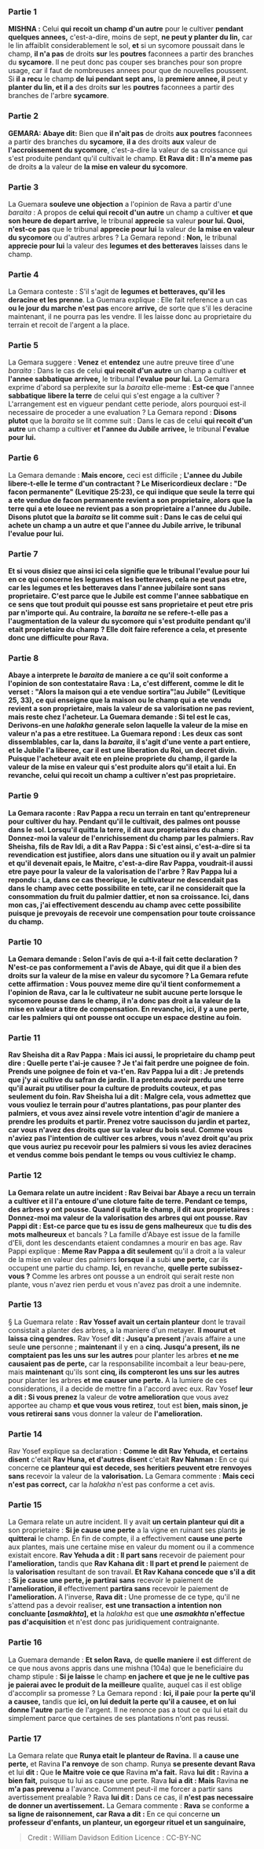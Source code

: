 
### Partie 1
<strong>MISHNA :</strong> Celui <b>qui recoit un champ d'un autre</b> pour le cultiver <b>pendant quelques annees,</b> c'est-a-dire, moins de sept, <b>ne peut y planter du lin,</b> car le lin affaiblit considerablement le sol, <b>et</b> si un sycomore poussait dans le champ, <b>il n'a pas</b> de droits <b>sur</b> les <b>poutres</b> faconnees a partir des branches du <b>sycamore</b>. Il ne peut donc pas couper ses branches pour son propre usage, car il faut de nombreuses annees pour que de nouvelles poussent. Si <b>il a recu</b> le champ <b>de lui pendant sept ans,</b> la <b>premiere annee, il</b> peut y <b>planter du lin, et il a</b> des droits <b>sur</b> les <b>poutres</b> faconnees a partir des branches de l'arbre <b>sycamore</b>.

### Partie 2
<strong>GEMARA:</strong> <b>Abaye dit:</b> Bien que <b>il n'ait pas</b> de droits <b>aux</b> <b>poutres</b> faconnees a partir des branches du <b>sycamore</b>, <b>il a</b> des droits <b>aux</b> valeur de <b>l'accroissement du sycomore</b>, c'est-a-dire la valeur de sa croissance qui s'est produite pendant qu'il cultivait le champ. <b>Et Rava dit : Il n'a meme pas</b> de droits <b>a</b> la valeur de <b>la mise en valeur du sycomore</b>.

### Partie 3
La Guemara <b>souleve une objection</b> a l'opinion de Rava a partir d'une <i>baraita</i> : A propos de <b>celui qui recoit d'un autre</b> un champ a cultiver <b>et que son heure de depart arrive,</b> le tribunal <b>apprecie</b> sa valeur <b>pour lui. Quoi, n'est-ce pas</b> que le tribunal <b>apprecie pour lui</b> la valeur de <b>la mise en valeur du sycomore</b> ou d'autres arbres ? La Gemara repond : <b>Non,</b> le tribunal <b>apprecie pour lui</b> la valeur des <b>legumes et des betteraves</b> laisses dans le champ.

### Partie 4
La Gemara conteste : S'il s'agit de <b>legumes et betteraves, qu'il les deracine et les prenne</b>. La Guemara explique : Elle fait reference a un cas <b>ou le jour du marche n'est pas</b> encore <b>arrive,</b> de sorte que s'il les deracine maintenant, il ne pourra pas les vendre. Il les laisse donc au proprietaire du terrain et recoit de l'argent a la place.

### Partie 5
La Gemara suggere : <b>Venez</b> et <b>entendez</b> une autre preuve tiree d'une <i>baraita</i> : Dans le cas de celui <b>qui recoit d'un autre</b> un champ a cultiver <b>et l'annee sabbatique</b> <b>arrivee,</b> le tribunal <b>l'evalue</b> <b>pour lui.</b> La Gemara exprime d'abord sa perplexite sur la <i>baraita</i> elle-meme : <b>Est-ce que</b> l'annee <b>sabbatique</b> <b>libere la terre</b> de celui qui s'est engage a la cultiver ? L'arrangement est en vigueur pendant cette periode, alors pourquoi est-il necessaire de proceder a une evaluation ? La Gemara repond : <b>Disons plutot</b> que la <i>baraita</i> se lit comme suit : Dans le cas de celui <b>qui recoit d'un autre</b> un champ a cultiver <b>et l'annee du Jubile</b> <b>arrivee,</b> le tribunal <b>l'evalue</b> <b>pour lui.</b>

### Partie 6
La Gemara demande : <b>Mais encore,</b> ceci est difficile ; <b>L'annee du <b>Jubile</b> <b>libere-t-elle</b> le terme d'un <b>contractant ? Le Misericordieux declare : "De facon permanente"</b> (Levitique 25:23), ce qui indique que seule la terre qui a ete vendue de facon permanente revient a son proprietaire, alors que la terre qui a ete louee ne revient pas a son proprietaire a l'annee du Jubile. <b>Disons plutot</b> que la <i>baraita</i> se lit comme suit : Dans le cas de <b>celui qui achete un champ a un autre et que l'annee du Jubile</b> <b>arrive, le tribunal <b>l'evalue</b> <b>pour lui.</b>

### Partie 7
<b>Et si vous disiez</b> que <b>ainsi</b> ici cela signifie que le tribunal <b>l'evalue</b> <b>pour lui en ce qui concerne les legumes et les betteraves,</b> cela ne peut pas etre, car <b>les legumes et les betteraves dans l'annee jubilaire</b> <b>sont sans proprietaire.</b> C'est parce que le Jubile est comme l'annee sabbatique en ce sens que tout produit qui pousse est sans proprietaire et peut etre pris par n'importe qui. <b>Au contraire,</b> la <i>baraita</i> <b>ne se refere-t-elle pas</b> a <b>l'augmentation de la valeur</b> du sycomore qui s'est produite</b> pendant qu'il etait proprietaire du champ ? Elle doit faire reference a cela, et presente donc une difficulte pour Rava.

### Partie 8
<b>Abaye a interprete</b> le <i>baraita</i> de maniere a ce qu'il soit <b>conforme</b> a l'opinion <b>de</b> son contestataire <b>Rava : La, c'est different, comme le dit le verset : "Alors la maison qui a ete vendue sortira</b>"¦au Jubile" (Levitique 25, 33), ce qui enseigne que la maison ou le champ qui a ete <b>vendu revient</b> a son proprietaire, mais la valeur de sa <b>valorisation</b> ne <b>pas revient,</b> mais reste chez l'acheteur. La Guemara demande : Si tel est le cas, <b>Derivons-en</b> une <i>halakha</i> generale selon laquelle la valeur de la mise en valeur n'a pas a etre restituee. La Guemara repond : Les deux cas sont dissemblables, car <b>la,</b> dans la <i>baraita</i>, il s'agit d'une <b>vente a part entiere, et le Jubile</b> l'a liberee, car il <b>est une liberation du Roi,</b> un decret divin. Puisque l'acheteur avait ete en pleine propriete du champ, il garde la valeur de la mise en valeur qui s'est produite alors qu'il etait a lui. En revanche, celui qui recoit un champ a cultiver n'est pas proprietaire.

### Partie 9
La Gemara raconte : <b>Rav Pappa a recu un terrain</b> en tant qu'entrepreneur <b>pour</b> cultiver du <b>hay.</b> Pendant qu'il le cultivait, des <b>palmes ont pousse dans</b> le sol. <b>Lorsqu'il quitta</b> la terre, <b>il dit aux</b> proprietaires du champ : <b>Donnez-moi</b> la valeur de <b>l'enrichissement</b> du champ par les palmiers. <b>Rav Sheisha, fils de Rav Idi, a dit a Rav Pappa : Si c'est ainsi,</b> c'est-a-dire si ta revendication est justifiee, alors dans une situation ou il y avait <b>un palmier et qu'il devenait epais, le Maitre,</b> c'est-a-dire Rav Pappa, <b>voudrait-il aussi</b> etre paye pour la valeur de la <b>valorisation</b> de l'arbre ? Rav Pappa lui <b>a repondu : La,</b> dans ce cas theorique, le cultivateur <b>ne descendait pas</b> dans le champ <b>avec cette</b> possibilite <b>en tete,</b> car il ne considerait que la consommation du fruit du palmier dattier, et non sa croissance. <b>Ici,</b> dans mon cas, <b>j'ai effectivement</b> <b>descendu</b> au champ <b>avec cette possibilite</b> puisque je prevoyais de recevoir une compensation pour toute croissance du champ.

### Partie 10
La Gemara demande : <b>Selon l'avis de qui</b> a-t-il fait cette declaration ? N'est-ce pas <b>conformement</b> a l'avis de <b>Abaye, qui dit</b> que <b>il a bien</b> des droits <b>sur</b> la valeur de <b>la mise en valeur du sycomore ?</b> La Gemara refute cette affirmation : <b>Vous</b> pouvez <b>meme dire</b> qu'il tient <b>conformement</b> a l'opinion de <b>Rava,</b> car <b>la</b> le cultivateur ne subit <b>aucune perte</b> lorsque le sycomore pousse dans le champ, il n'a donc pas droit a la valeur de la mise en valeur a titre de compensation. En revanche, <b>ici, il y a une perte,</b> car les palmiers qui ont pousse ont occupe un espace destine au foin.

### Partie 11
Rav Sheisha <b>dit a Rav Pappa :</b> Mais ici aussi, le proprietaire du champ peut dire : <b>Quelle perte t'ai-je causee ?</b> Je t'ai fait perdre <b>une poignee de foin. Prends une poignee de foin et va-t'en.</b> Rav Pappa <b>lui a dit :</b> Je pretends que <b>j'y ai cultive du safran de jardin</b>. Il a pretendu avoir perdu une terre qu'il aurait pu utiliser pour la culture de produits couteux, et pas seulement du foin. Rav Sheisha <b>lui a dit :</b> Malgre cela, vous admettez que vous vouliez le terrain pour d'autres plantations, pas pour planter des palmiers, et <b>vous</b> avez ainsi <b>revele votre intention d'agir</b> de maniere a <b>prendre</b> les produits <b>et partir. Prenez</b> votre <b>saucisson du jardin et partez,</b> car <b>vous n'avez</b> des droits <b>que</b> sur la <b>valeur du bois seul.</b> Comme vous n'aviez pas l'intention de cultiver ces arbres, vous n'avez droit qu'au prix que vous auriez pu recevoir pour les palmiers si vous les aviez deracines et vendus comme bois pendant le temps ou vous cultiviez le champ.

### Partie 12
La Gemara relate un autre incident : <b>Rav Beivai bar Abaye a recu un terrain</b> a cultiver <b>et</b> il l'a <b>entoure</b> d'une <b>cloture</b> faite <b>de terre.</b> Pendant ce temps, des <b>arbres y ont pousse. Quand il quitta</b> le champ, <b>il dit aux</b> proprietaires : <b>Donnez-moi ma</b> valeur de la <b>valorisation</b> des arbres qui ont pousse. <b>Rav Pappi dit :</b> Est-ce parce que tu es issu de gens malheureux</b> que <b>tu dis des mots malheureux</b> et bancals ? </b> La famille d'Abaye est issue de la famille d'Eli, dont les descendants etaient condamnes a mourir en bas age. Rav Pappi explique : <b>Meme Rav Pappa a dit seulement</b> qu'il a droit a la valeur de la mise en valeur des palmiers <b>lorsque</b> il <b>a</b> subi <b>une perte,</b> car ils occupent une partie du champ. <b>Ici,</b> en revanche, <b>quelle perte subissez-vous ?</b> Comme les arbres ont pousse a un endroit qui serait reste non plante, vous n'avez rien perdu et vous n'avez pas droit a une indemnite.

### Partie 13
§ La Guemara relate : <b>Rav Yossef avait un certain planteur</b> dont le travail consistait a planter des arbres, a la maniere d'un metayer. <b>Il mourut et laissa</b> <b>cinq gendres.</b> Rav Yosef <b>dit : Jusqu'a present</b> j'avais affaire a une seule <b>une</b> personne ; <b>maintenant</b> il y en a <b>cinq. Jusqu'a present, ils ne comptaient pas les uns sur les autres</b> pour planter les arbres <b>et ne me causaient pas de perte,</b> car la responsabilite incombait a leur beau-pere, mais <b>maintenant</b> qu'ils sont <b>cinq, ils compteront les uns sur les autres</b> pour planter les arbres <b>et me causer une perte.</b> A la lumiere de ces considerations, il a decide de mettre fin a l'accord avec eux. Rav Yosef <b>leur a dit : Si vous prenez</b> la valeur de <b>votre amelioration</b> que vous avez apportee au champ <b>et que vous vous retirez</b>, tout est <b>bien, mais sinon, je vous retirerai sans</b> vous donner la valeur de <b>l'amelioration.</b>

### Partie 14
Rav Yosef explique sa declaration : <b>Comme le dit Rav Yehuda, et certains disent</b> c'etait <b>Rav Huna, et d'autres disent</b> c'etait <b>Rav Nahman :</b> En ce qui concerne <b>ce planteur qui est decede, ses heritiers peuvent etre renvoyes sans</b> recevoir la valeur de la <b>valorisation.</b> La Gemara commente : <b>Mais ceci n'est pas correct,</b> car la <i>halakha</i> n'est pas conforme a cet avis.

### Partie 15
La Gemara relate un autre incident. Il y avait <b>un certain planteur qui dit a</b> son proprietaire : <b>Si je cause une perte</b> a la vigne en ruinant ses plants <b>je quitterai</b> le champ. En fin de compte, il a effectivement <b>cause une perte</b> aux plantes, mais une certaine mise en valeur du moment ou il a commence existait encore. <b>Rav Yehuda a dit : Il part sans</b> recevoir de paiement pour <b>l'amelioration,</b> tandis que <b>Rav Kahana dit : Il part et prend le</b> paiement de la <b>valorisation</b> resultant de son travail. <b>Et Rav Kahana concede que s'il a dit : Si je cause une perte, je partirai sans</b> recevoir le paiement de <b>l'amelioration, il</b> effectivement <b>partira sans</b> recevoir le paiement de <b>l'amelioration. </b> A l'inverse, <b>Rava dit :</b> Une promesse de ce type, qu'il ne s'attend pas a devoir realiser, <b>est une transaction a intention non concluante [<i>asmakhta</i>], et</b> la <i>halakha</i> est que <b>une <i>asmakhta</i> n'effectue pas d'acquisition</b> et n'est donc pas juridiquement contraignante.

### Partie 16
La Guemara demande : <b>Et selon Rava,</b> de <b>quelle maniere</b> il <b>est</b> different de ce que nous avons appris</b> dans une mishna (104a) que le beneficiaire du champ stipule : <b>Si je laisse</b> le champ <b>en jachere et que je ne le cultive pas</b> <b>je paierai avec le produit de la meilleure</b> qualite, auquel cas il est oblige d'accomplir sa promesse ? La Gemara repond : <b>Ici, il paie</b> pour <b>la perte qu'il a causee,</b> tandis que <b>ici, on lui deduit la perte qu'il a causee, et on lui donne l'autre</b> partie de l'argent. Il ne renonce pas a tout ce qui lui etait du simplement parce que certaines de ses plantations n'ont pas reussi.

### Partie 17
La Gemara relate que <b>Runya etait le planteur de Ravina.</b> Il <b>a cause une perte,</b> et Ravina <b>l'a renvoye</b> de son champ. Runya <b>se presente devant Rava</b> et lui <b>dit : </b> Que <b>le Maitre voie ce que</b> Ravina <b>m'a fait.</b> Rava <b>lui dit : </b> Ravina <b>a bien fait,</b> puisque tu lui as cause une perte. Rava <b>lui a dit : Mais</b> Ravina <b>ne m'a pas prevenu</b> a l'avance. Comment peut-il me forcer a partir sans avertissement prealable ? Rava <b>lui dit :</b> Dans ce cas, il <b>n'est pas necessaire de donner un avertissement.</b> La Gemara commente : <b>Rava</b> se conforme <b>a sa ligne de <b>raisonnement</b>, car Rava a dit :</b> En ce qui concerne <b>un professeur d'enfants, un planteur, un egorgeur rituel et un sanguinaire,</b>

>Credit : William Davidson Edition
>Licence : CC-BY-NC